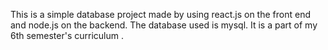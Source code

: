 This is a simple database project made by using react.js on the front end and node.js on the backend. The database used is mysql. It is a part of my 6th semester's curriculum .